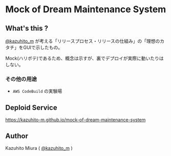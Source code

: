 Mock of Dream Maintenance System
=====

## What's this ?

[@kazuhito_m](https://twitter.com/kazuhito_m) が考える「リリースプロセス・リリースの仕組み」の「理想のカタチ」をGUIで示したもの。

Mock(ハリボテ)であるため、概念は示すが、裏でデプロイが実際に動いたりはしない。

### その他の用途

- `AWS CodeBuild` の実験場

## Deploid Service

<https://kazuhito-m.github.io/mock-of-dream-maintenance-system> 

## Author

Kazuhito Miura ( [@kazuhito_m](https://twitter.com/kazuhito_m "kazuhito_m on Twitter") )
